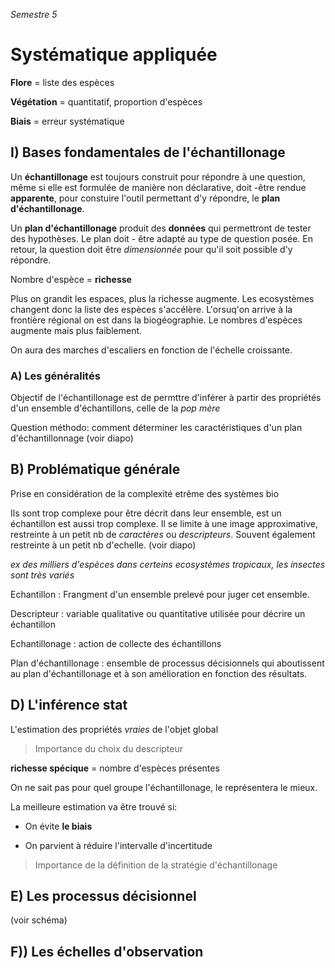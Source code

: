 *Semestre 5*

# Systématique appliquée

**Flore** = liste des espèces

**Végétation** = quantitatif, proportion d'espèces

**Biais** = erreur systématique

## I) Bases fondamentales de l'échantillonage 

Un **échantillonage** est toujours construit pour répondre à une question, même si elle est formulée de manière non déclarative, doit -être rendue **apparente**, pour constuire l'outil permettant d'y répondre, le **plan d'échantillonage**.

Un **plan d'échantillonage** produit des **données** qui permettront de tester des hypothèses. Le plan doit - être adapté au type de question posée. En retour, la question doit  être *dimensionnée* pour qu'il soit possible d'y répondre.


Nombre d'espèce = **richesse**

Plus on grandit les espaces, plus la richesse augmente. Les ecosystèmes changent donc la liste des espèces s'accélère. L'orsuq'on arrive à la frontière régional on est dans la biogéographie. Le nombres d'espèces augmente mais plus faiblement.

On aura des marches d'escaliers en fonction de l'échelle croissante.

### A) Les généralités

Objectif de l'échantillonage est de permttre d'inférer à partir des propriétés d'un ensemble d'échantillons, celle de la *pop mère*

Question méthodo: comment déterminer les caractéristiques d'un plan d'échantillonnage  (voir diapo)

## B) Problématique générale

Prise en considération de la complexité etrême des systèmes bio

Ils sont trop complexe pour être décrit dans leur ensemble, est un échantillon est aussi trop complexe. Il se limite à une image approximative, restreinte à un petit nb de *caractères* ou *descripteurs*. Souvent également restreinte à un petit nb d'echelle. (voir diapo)

*ex des milliers d'espèces dans certeins ecosystèmes tropicaux, les insectes sont très variés*

Echantillon : Frangment d'un ensemble prelevé pour juger cet ensemble.

Descripteur : variable qualitative ou quantitative utilisée pour décrire un échantillon 

Echantillonage : action de collecte des échantillons

Plan d'échantillonage : ensemble de processus décisionnels qui aboutissent au plan d'échantillonage et à son amélioration en fonction des résultats.

## D) L'inférence stat

L'estimation des propriétés *vraies* de l'objet global 

> Importance du choix du descripteur

**richesse spécique** = nombre d'espèces présentes

On ne sait pas pour quel groupe l'échantillonage, le représentera le mieux.

La meilleure estimation va être trouvé si:

* On évite **le biais**

* On parvient à réduire l'intervalle d'incertitude

> Importance de la définition de la stratégie d'échantillonage

## E) Les processus décisionnel

(voir schéma)

## F)) Les échelles d'observation






